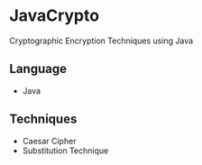 # JavaCrypto
Cryptographic Encryption Techniques using Java

## Language
* Java

## Techniques
* Caesar Cipher
* Substitution Technique